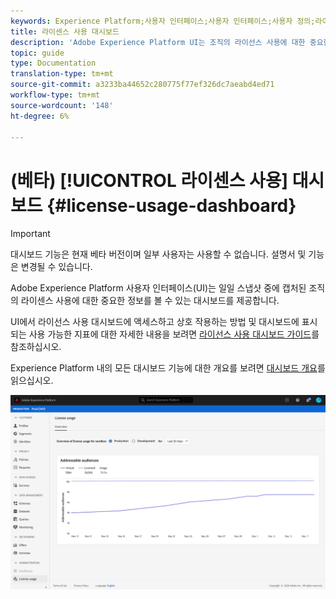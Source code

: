 ```yaml
---
keywords: Experience Platform;사용자 인터페이스;사용자 인터페이스;사용자 정의;라이센스 사용 대시보드;대시보드;라이센스 사용;자격 부여;소비
title: 라이센스 사용 대시보드
description: 'Adobe Experience Platform UI는 조직의 라이선스 사용에 대한 중요한 정보를 볼 수 있는 대시보드를 제공합니다. '
topic: guide
type: Documentation
translation-type: tm+mt
source-git-commit: a3233ba44652c280775f77ef326dc7aeabd4ed71
workflow-type: tm+mt
source-wordcount: '148'
ht-degree: 6%

---
```



# (베타) [!UICONTROL 라이센스 사용] 대시보드 {#license-usage-dashboard}

>[!IMPORTANT]
>
>대시보드 기능은 현재 베타 버전이며 일부 사용자는 사용할 수 없습니다. 설명서 및 기능은 변경될 수 있습니다.

Adobe Experience Platform 사용자 인터페이스(UI)는 일일 스냅샷 중에 캡처된 조직의 라이센스 사용에 대한 중요한 정보를 볼 수 있는 대시보드를 제공합니다.

UI에서 라이선스 사용 대시보드에 액세스하고 상호 작용하는 방법 및 대시보드에 표시되는 사용 가능한 지표에 대한 자세한 내용을 보려면 [라이선스 사용 대시보드 가이드](../dashboards/guides/license-usage.md)를 참조하십시오.

Experience Platform 내의 모든 대시보드 기능에 대한 개요를 보려면 [대시보드 개요](../dashboards/home.md)를 읽으십시오.

![](images/license-usage-dashboard/dashboard-overview.png)